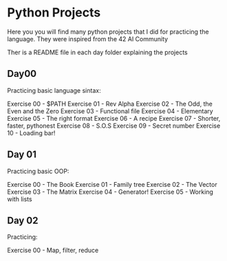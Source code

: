 # Python Projects

Here you you will find many python projects that I did for practicing the language. They were inspired from the 42 AI Community

Ther is a README file in each day folder explaining the projects

## Day00

Practicing basic language sintax:

Exercise 00 - $PATH
Exercise 01 - Rev Alpha
Exercise 02 - The Odd, the Even and the Zero
Exercise 03 - Functional file
Exercise 04 - Elementary
Exercise 05 - The right format
Exercise 06 - A recipe
Exercise 07 - Shorter, faster, pythonest
Exercise 08 - S.O.S
Exercise 09 - Secret number
Exercise 10 - Loading bar!

## Day 01

Practicing basic OOP:

Exercise 00 - The Book
Exercise 01 - Family tree
Exercise 02 - The Vector
Exercise 03 - The Matrix
Exercise 04 - Generator!
Exercise 05 - Working with lists

## Day 02

Practicing:

Exercise 00 - Map, filter, reduce
